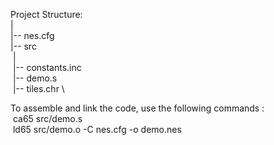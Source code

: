 Project Structure:\
   | \
   |-- nes.cfg \
   |-- src \
   &nbsp;| \
   &nbsp;|-- constants.inc \
   &nbsp;|-- demo.s \
   &nbsp;|-- tiles.chr \

To assemble and link the code, use the following commands : \
&nbsp;ca65 src/demo.s \
&nbsp;ld65 src/demo.o -C nes.cfg -o demo.nes